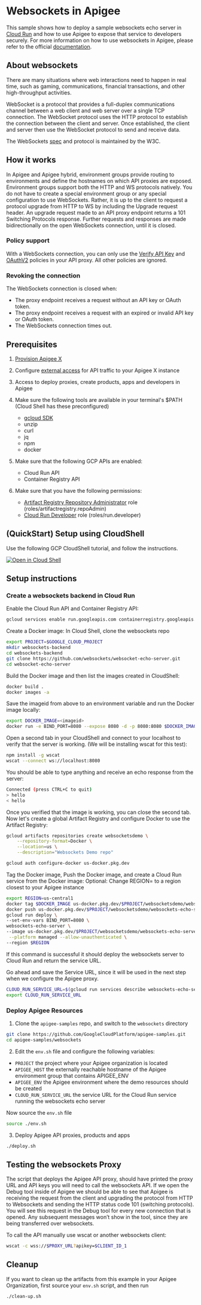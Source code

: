 # Websockets in Apigee

This sample shows how to deploy a sample websockets echo server in [Cloud Run](https://cloud.google.com/run) and how to use Apigee to expose that service to developers securely. For more information on how to use websockets in Apigee, please refer to the official [documentation](https://cloud.google.com/apigee/docs/api-platform/develop/websocket-config).

## About websockets

There are many situations where web interactions need to happen in real time, such as gaming, communications, financial transactions, and other high-throughput activities.

WebSocket is a protocol that provides a full-duplex communications channel between a web client and web server over a single TCP connection. The WebSocket protocol uses the HTTP protocol to establish the connection between the client and server. Once established, the client and server then use the WebSocket protocol to send and receive data.

The WebSockets [spec](https://websockets.spec.whatwg.org/) and protocol is maintained by the W3C.

## How it works

In Apigee and Apigee hybrid, environment groups provide routing to environments and define the hostnames on which API proxies are exposed. Environment groups support both the HTTP and WS protocols natively. You do not have to create a special environment group or any special configuration to use WebSockets. Rather, it is up to the client to request a protocol upgrade from HTTP to WS by including the Upgrade request header. An upgrade request made to an API proxy endpoint returns a 101 Switching Protocols response. Further requests and responses are made bidirectionally on the open WebSockets connection, until it is closed.

### Policy support

With a WebSockets connection, you can only use the [Verify API Key](https://cloud.google.com/apigee/docs/api-platform/reference/policies/verify-api-key-policy) and [OAuthV2](https://cloud.google.com/apigee/docs/api-platform/reference/policies/oauthv2-policy) policies in your API proxy. All other policies are ignored.

### Revoking the connection

The WebSockets connection is closed when:

* The proxy endpoint receives a request without an API key or OAuth token.
* The proxy endpoint receives a request with an expired or invalid API key or OAuth token.
* The WebSockets connection times out.

## Prerequisites

1. [Provision Apigee X](https://cloud.google.com/apigee/docs/api-platform/get-started/provisioning-intro)
2. Configure [external access](https://cloud.google.com/apigee/docs/api-platform/get-started/configure-routing#external-access) for API traffic to your Apigee X instance
3. Access to deploy proxies, create products, apps and developers in Apigee
4. Make sure the following tools are available in your terminal's $PATH (Cloud Shell has these preconfigured)
    * [gcloud SDK](https://cloud.google.com/sdk/docs/install)
    * unzip
    * curl
    * jq
    * npm
    * docker

5. Make sure that the following GCP APIs are enabled:
    * Cloud Run API
    * Container Registry API

6. Make sure that you have the following permissions:

    * [Artifact Registry Repository Administrator](https://cloud.google.com/iam/docs/understanding-roles#artifactregistry.repoAdmin) role  (roles/artifactregistry.repoAdmin)
    * [Cloud Run Developer](https://cloud.google.com/run/docs/reference/iam/roles) role (roles/run.developer)

## (QuickStart) Setup using CloudShell

Use the following GCP CloudShell tutorial, and follow the instructions.

[![Open in Cloud Shell](https://gstatic.com/cloudssh/images/open-btn.svg)](https://ssh.cloud.google.com/cloudshell/open?cloudshell_git_repo=https://github.com/GoogleCloudPlatform/apigee-samples&cloudshell_git_branch=main&cloudshell_workspace=.&cloudshell_tutorial=websockets/docs/cloudshell-tutorial.md)

## Setup instructions

### Create a websockets backend in Cloud Run

Enable the Cloud Run API and Container Registry API:

```bash
gcloud services enable run.googleapis.com containerregistry.googleapis.com
```

Create a Docker image:
In Cloud Shell, clone the websockets repo

```sh
export PROJECT=$GOOGLE_CLOUD_PROJECT
mkdir websockets-backend
cd websockets-backend
git clone https://github.com/websockets/websocket-echo-server.git
cd websocket-echo-server
```

Build the Docker image and then list the images created in CloudShell:

```sh
docker build .
docker images -a
```

Save the imageid from above to an environment variable and run the Docker image locally:

```sh
export DOCKER_IMAGE=<imageid>
docker run -e BIND_PORT=8080 --expose 8080 -d -p 8080:8080 $DOCKER_IMAGE
```

Open a second tab in your CloudShell and connect to your localhost to verify that the server is working. (We will be installing wscat for this test):

```sh
npm install -g wscat
wscat --connect ws://localhost:8080
```

You should be able to type anything and receive an echo response from the server:

```sh
Connected (press CTRL+C to quit)
> hello
< hello
```

Once you verified that the image is working, you can close the second tab.
Now let's create a global Artifact Registry and configure Docker to use the Artifact Registry:

```sh
gcloud artifacts repositories create websocketsdemo \
    --repository-format=Docker \
    --location=us \
    --description="Websockets Demo repo"

gcloud auth configure-docker us-docker.pkg.dev
```

Tag the Docker image, Push the Docker image, and create a Cloud Run service from the Docker image:
Optional: Change REGION= to a region closest to your Apigee instance

```sh
export REGION=us-central1
docker tag $DOCKER_IMAGE us-docker.pkg.dev/$PROJECT/websocketsdemo/websockets-echo-server
docker push us-docker.pkg.dev/$PROJECT/websocketsdemo/websockets-echo-server
gcloud run deploy \
--set-env-vars BIND_PORT=8080 \
websockets-echo-server \
--image us-docker.pkg.dev/$PROJECT/websocketsdemo/websockets-echo-server \
 --platform managed --allow-unauthenticated \
--region $REGION
```

If this command is successful it should deploy the websockets server to Cloud Run and return the service URL.

Go ahead and save the Service URL, since it will be used in the next step when we configure the Apigee proxy.

```bash
CLOUD_RUN_SERVICE_URL=$(gcloud run services describe websockets-echo-server --platform managed --region $REGION --format 'value(status.url)' | sed -E 's/http.+\///')
export CLOUD_RUN_SERVICE_URL
```

### Deploy Apigee Resources

1. Clone the `apigee-samples` repo, and switch to the `websockets` directory

```bash
git clone https://github.com/GoogleCloudPlatform/apigee-samples.git
cd apigee-samples/websockets
```

2. Edit the `env.sh` file and configure the following variables:

* `PROJECT` the project where your Apigee organization is located
* `APIGEE_HOST` the externally reachable hostname of the Apigee environment group that contains APIGEE_ENV
* `APIGEE_ENV` the Apigee environment where the demo resources should be created
* `CLOUD_RUN_SERVICE_URL` the service URL for the Cloud Run service running the websockets echo server

Now source the `env.sh` file

```bash
source ./env.sh
```

3. Deploy Apigee API proxies, products and apps

```bash
./deploy.sh
```

## Testing the websockets Proxy

The script that deploys the Apigee API proxy, should have printed the proxy URL and API keys you will need to call the websockets API. If we open the Debug tool inside of Apigee we should be able to see that Apigee is receiving the request from the client and upgrading the protocol from HTTP to Websockets and sending the HTTP status code 101 (switching protocols). You will see this request in the Debug tool for every new connection that is opened. Any subsequent messages won’t show in the tool, since they are being transferred over websockets.

To call the API manually use wscat or another websockets client:

```bash
wscat -c wss://$PROXY_URL?apikey=$CLIENT_ID_1
```

## Cleanup

If you want to clean up the artifacts from this example in your Apigee Organization, first source your `env.sh` script, and then run

```bash
./clean-up.sh
```
